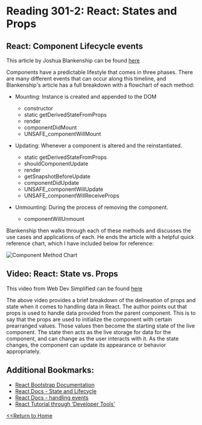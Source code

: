 # Reading 301-2: React: States and Props

## React: Component Lifecycle events
This article by Joshua Blankenship can be found [here](https://medium.com/@joshuablankenshipnola/react-component-lifecycle-events-cb77e670a093)

Components have a predictable lifestyle that comes in three phases. There are many different events that can occur along this timeline, and Blankenship's article has a full breakdown with a flowchart of each method:

- Mounting: Instance is created and appended to the DOM 
  * constructor
  * static getDerivedStateFromProps
  * render
  * componentDidMount
  * UNSAFE_componentWillMount

- Updating: Whenever a component is altered and the reinstantiated. 
  * static getDerivedStateFromProps
  * shouldComponentUpdate
  * render
  * getSnapshotBeforeUpdate
  * componentDidUpdate
  * UNSAFE_componentWillUpdate
  * UNSAFE_componentWillReceiveProps

- Unmounting: During the process of removing the component.
  * componentWillUnmount

Blankenship then walks through each of these methods and discusses the use cases and applications of each. He ends the article with a helpful quick reference chart, which I have included below for reference: 

![Component Method Chart](https://miro.medium.com/max/933/1*4y9V5936WdJKaIeVPFEa3w.png)



## Video: React: State vs. Props
This video from Web Dev Simplified can be found [here](https://www.youtube.com/watch?v=IYvD9oBCuJI)

The above video provides a brief breakdown of the delineation of props and state when it comes to handling data in React. The author points out that props is used to handle data provided from the parent component. This is to say that the props are used to initialize the component with certain prearranged values. Those values then become the starting state of the live component. The state then acts as the live storage for data for the component, and can change as the user interacts with it. As the state changes, the component can update its appearance or behavior appropriately. 

## Additional Bookmarks:

- [React Bootstrap Documentation](https://react-bootstrap.github.io/)
- [React Docs - State and Lifecycle](https://reactjs.org/docs/state-and-lifecycle.html)
- [React Docs - handling events](https://reactjs.org/docs/handling-events.html)
- [React Tutorial through ‘Developer Tools’](https://reactjs.org/tutorial/tutorial.html)


[<<Return to Home](../README.md)
